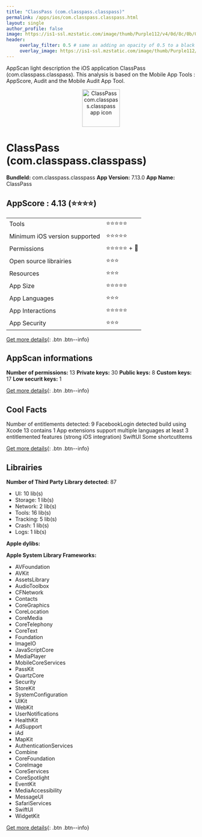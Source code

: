 ```yaml
---
title: "ClassPass (com.classpass.classpass)"
permalink: /apps/ios/com.classpass.classpass.html
layout: single
author_profile: false
image: https://is1-ssl.mzstatic.com/image/thumb/Purple112/v4/0d/8c/0b/0d8c0bc2-6a48-0c2d-29f6-787e37323597/AppIcon-1x_U007emarketing-0-10-0-85-220.png/512x512bb.jpg
header: 
     overlay_filter: 0.5 # same as adding an opacity of 0.5 to a black background
     overlay_image: https://is1-ssl.mzstatic.com/image/thumb/Purple112/v4/0d/8c/0b/0d8c0bc2-6a48-0c2d-29f6-787e37323597/AppIcon-1x_U007emarketing-0-10-0-85-220.png/512x512bb.jpg
---
```

AppScan light description the iOS application ClassPass (com.classpass.classpass). This analysis is based on the Mobile App Tools : AppScore, Audit and the Mobile Audit App Tool.

  
  
<div style="text-align: center;"><img src="https://is1-ssl.mzstatic.com/image/thumb/Purple112/v4/0d/8c/0b/0d8c0bc2-6a48-0c2d-29f6-787e37323597/AppIcon-1x_U007emarketing-0-10-0-85-220.png/512x512bb.jpg" width="100" height="100" alt="ClassPass com.classpass.classpass app icon"></div>  
  
# ClassPass (com.classpass.classpass)

**BundleId:** com.classpass.classpass
**App Version:** 7.13.0
**App Name:** ClassPass


## AppScore : 4.13 (⭐️⭐️⭐️⭐️) 

<table>
<tr><td> Tools </td><td> ⭐️⭐️⭐️⭐️⭐️ </td></tr>
<tr><td> Minimum iOS version supported </td><td> ⭐️⭐️⭐️⭐️⭐️ </td></tr>
<tr><td> Permissions </td><td> ⭐️⭐️⭐️⭐️⭐️ + 🌟 </td></tr>
<tr><td> Open source librairies </td><td> ⭐️⭐️⭐️ </td></tr>
<tr><td> Resources </td><td> ⭐️⭐️⭐️ </td></tr>
<tr><td> App Size </td><td> ⭐️⭐️⭐️⭐️⭐️ </td></tr>
<tr><td> App Languages </td><td> ⭐️⭐️⭐️ </td></tr>
<tr><td> App Interactions </td><td> ⭐️⭐️⭐️⭐️⭐️ </td></tr>
<tr><td> App Security </td><td> ⭐️⭐️⭐️ </td></tr>
</table>

[Get more details](/pricing.html){: .btn .btn--info}  
  
## AppScan informations 

**Number of permissions:** 13
**Private keys:** 30
**Public keys:** 8
**Custom keys:** 17
**Low securit keys:** 1
  
[Get more details](/pricing.html){: .btn .btn--info}

## Cool Facts

Number of entitlements detected: 9
FacebookLogin detected
build using Xcode 13
contains 1 App extensions
support multiple languages
at least 3 entitlemented features (strong iOS integration)
SwiftUI
Some shortcutItems 
  
[Get more details](/pricing.html){: .btn .btn--info}

## Librairies 
**Number of Third Party Library detected:** 87
- UI: 10 lib(s)
- Storage: 1 lib(s)
- Network: 2 lib(s)
- Tools: 16 lib(s)
- Tracking: 5 lib(s)
- Crash: 1 lib(s)
- Logs: 1 lib(s)

**Apple dylibs:**


**Apple System Library Frameworks:**
- AVFoundation
- AVKit
- AssetsLibrary
- AudioToolbox
- CFNetwork
- Contacts
- CoreGraphics
- CoreLocation
- CoreMedia
- CoreTelephony
- CoreText
- Foundation
- ImageIO
- JavaScriptCore
- MediaPlayer
- MobileCoreServices
- PassKit
- QuartzCore
- Security
- StoreKit
- SystemConfiguration
- UIKit
- WebKit
- UserNotifications
- HealthKit
- AdSupport
- iAd
- MapKit
- AuthenticationServices
- Combine
- CoreFoundation
- CoreImage
- CoreServices
- CoreSpotlight
- EventKit
- MediaAccessibility
- MessageUI
- SafariServices
- SwiftUI
- WidgetKit


  
[Get more details](/pricing.html){: .btn .btn--info}

